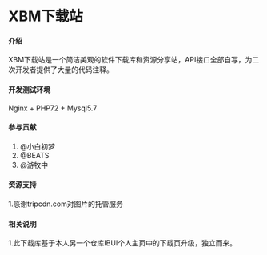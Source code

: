 # XBM下载站

#### 介绍
XBM下载站是一个简洁美观的软件下载库和资源分享站，API接口全部自写，为二次开发者提供了大量的代码注释。

#### 开发测试环境

Nginx + PHP72 + Mysql5.7

#### 参与贡献

1. @小白初梦 
2. @BEATS
3. @游牧中

#### 资源支持

1.感谢tripcdn.com对图片的托管服务

#### 相关说明

1.此下载库基于本人另一个仓库IBUI个人主页中的下载页升级，独立而来。